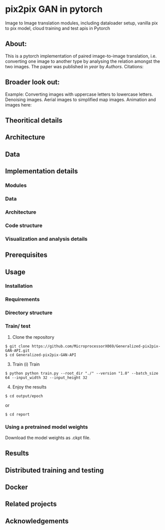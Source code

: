 # pix2pix GAN in pytorch
Image to Image translation modules, including dataloader setup, vanilla pix to pix model, cloud training and test apis in Pytorch
## About:
This is a pytorch implementation of paired image-to-image translation, i.e. converting one image to another type by analysing the relation amongst the two images.
The paper was published in *year* by *Authors*. 
Citations:

## Broader look out:
Example: Converting images with uppercase letters to lowercase letters.
Denoising images.
Aerial images to simplified map images.
Animation and images here:

## Theoritical details
## Architecture

## Data
## Implementation details
### Modules
### Data 
### Architecture
### Code structure
### Visualization and analysis details
## Prerequisites

## Usage
### Installation
### Requirements
### Directory structure
### Train/ test
1. Clone the repository
```
$ git clone https://github.com/MicroprocessorX069/Generalized-pix2pix-GAN-API.git
$ cd Generalized-pix2pix-GAN-API
```
3. Train
(i) Train
```
$ python python train.py --root_dir "./" --version "1.0" --batch_size 64 --input_width 32 --input_height 32 
```
4. Enjoy the results
```
$ cd output/epoch
```
or
```
$ cd report
```

### Using a pretrained model weights
Download the model weights as .ckpt file. 

## Results

## Distributed training and testing
## Docker
## Related projects
## Acknowledgements


